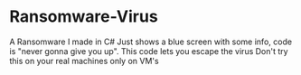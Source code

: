 # Ransomware-Virus
A Ransomware I made in C#
Just shows a blue screen with some info, code is "never gonna give you up".
This code lets you escape the virus
Don't try this on your real machines only on VM's
